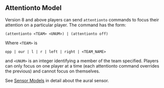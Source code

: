 ## Attentionto Model

Version 8 and above players can send `attentionto` commands to focus their attention on a particular player. The command has the form:

```
(attentionto <TEAM> <UNUM>) | (attentionto off)
```

Where `<TEAM>` is

```
opp | our | l | r | left | right | <TEAM_NAME>
```

and `<UNUM>` is an integer identifying a member of the team specified. Players can only focus on one player at a time (each attentionto command overrides the previous) and cannot focus on themselves.

See [Sensor Models](sensor-models.md) in detail about the aural sensor.
